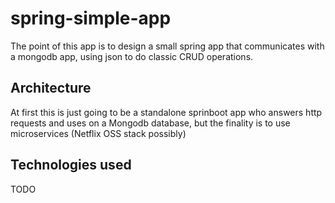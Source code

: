 # spring-simple-app
The point of this app is to design a small spring app that communicates with a mongodb app, using json to do classic CRUD operations.

## Architecture
At first this is just going to be a standalone sprinboot app who answers http requests and uses on a Mongodb database, but the finality is to use microservices (Netflix OSS stack possibly)

## Technologies used
TODO
